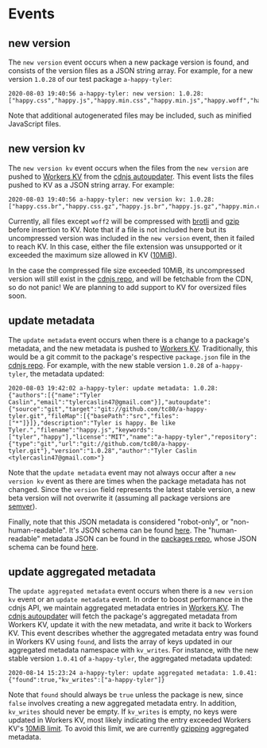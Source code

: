 # Events

## new version

The `new version` event occurs when a new package version is found, and consists of the version files as a JSON string array. For example, for a new version `1.0.28` of our test package `a-happy-tyler`:

```
2020-08-03 19:40:56 a-happy-tyler: new version: 1.0.28: ["happy.css","happy.js","happy.min.css","happy.min.js","happy.woff","happy.woff2","kristina.js","kristina.min.js","package.json","smile.jpg"]
```

Note that additional autogenerated files may be included, such as minified JavaScript files.

## new version kv

The `new version kv` event occurs when the files from the `new version` are pushed to [Workers KV](https://developers.cloudflare.com/workers/reference/storage) from the [cdnjs autoupdater](https://github.com/cdnjs/tools/tree/master/cmd/autoupdate). This event lists the files pushed to KV as a JSON string array. For example:

```
2020-08-03 19:40:56 a-happy-tyler: new version kv: 1.0.28: ["happy.css.br","happy.css.gz","happy.js.br","happy.js.gz","happy.min.css.br","happy.min.css.gz","happy.min.js.br","happy.min.js.gz","happy.woff.br","happy.woff.gz","happy.woff2","kristina.js.br","kristina.js.gz","kristina.min.js.br","kristina.min.js.gz","package.json.br","package.json.gz","smile.jpg.br","smile.jpg.gz"]
```

Currently, all files except `woff2` will be compressed with [brotli](https://github.com/google/brotli) and [gzip](https://www.gzip.org/) before insertion to KV. Note that if a file is not included here but its uncompressed version was included in the `new version` event, then it failed to reach KV. In this case, either the file extension was unsupported or it exceeded the maximum size allowed in KV ([10MiB](https://developers.cloudflare.com/workers/about/limits#kv)).

In the case the compressed file size exceeded 10MiB, its uncompressed version will still exist in the [cdnjs repo](https://github.com/cdnjs/cdnjs), and will be fetchable from the CDN, so do not panic! We are planning to add support to KV for oversized files soon.

## update metadata

The `update metadata` event occurs when there is a change to a package's metadata, and the new metadata is pushed to [Workers KV](https://developers.cloudflare.com/workers/reference/storage). Traditionally, this would be a git commit to the package's respective `package.json` file in the [cdnjs repo](https://github.com/cdnjs/cdnjs). For example, with the new stable version `1.0.28` of `a-happy-tyler`, the metadata updated:

```
2020-08-03 19:42:02 a-happy-tyler: update metadata: 1.0.28: {"authors":[{"name":"Tyler Caslin","email":"tylercaslin47@gmail.com"}],"autoupdate":{"source":"git","target":"git://github.com/tc80/a-happy-tyler.git","fileMap":[{"basePath":"src","files":["*"]}]},"description":"Tyler is happy. Be like Tyler.","filename":"happy.js","keywords":["tyler","happy"],"license":"MIT","name":"a-happy-tyler","repository":{"type":"git","url":"git://github.com/tc80/a-happy-tyler.git"},"version":"1.0.28","author":"Tyler Caslin <tylercaslin47@gmail.com>"}
```

Note that the `update metadata` event may not always occur after a `new version kv` event as there are times when the package metadata has not changed. Since the `version` field represents the latest stable version, a new beta version will not overwrite it (assuming all package versions are [semver](https://semver.org/)).

Finally, note that this JSON metadata is considered "robot-only", or "non-human-readable". It's JSON schema can be found [here](https://github.com/cdnjs/tools/blob/master/schema_non_human.json). The "human-readable" metadata JSON can be found in the [packages repo](https://github.com/cdnjs/packages), whose JSON schema can be found [here](https://github.com/cdnjs/tools/blob/master/schema_human.json).

## update aggregated metadata

The `update aggregated metadata` event occurs when there is a `new version kv` event or an `update metadata` event. In order to boost performance in the cdnjs API, we maintain aggregated metadata entries in [Workers KV](https://developers.cloudflare.com/workers/reference/storage). The [cdnjs autoupdater](https://github.com/cdnjs/tools/tree/master/cmd/autoupdate) will fetch the package's aggregated metadata from Workers KV, update it with the new metadata, and write it back to Workers KV. This event describes whether the aggregated metadata entry was found in Workers KV using `found`, and lists the array of keys updated in our aggregated metadata namespace with `kv_writes`. For instance, with the new stable version `1.0.41` of `a-happy-tyler`, the aggregated metadata updated:

```
2020-08-14 15:23:24 a-happy-tyler: update aggregated metadata: 1.0.41: {"found":true,"kv_writes":["a-happy-tyler"]}
```

Note that `found` should always be `true` unless the package is new, since `false` involves creating a new aggregated metadata entry. In addition, `kv_writes` should never be empty. If `kv_writes` is empty, no keys were updated in Workers KV, most likely indicating the entry exceeded Workers KV's [10MiB limit](https://developers.cloudflare.com/workers/about/limits/). To avoid this limit, we are currently [gzipping](https://www.gzip.org/) aggregated metadata.
